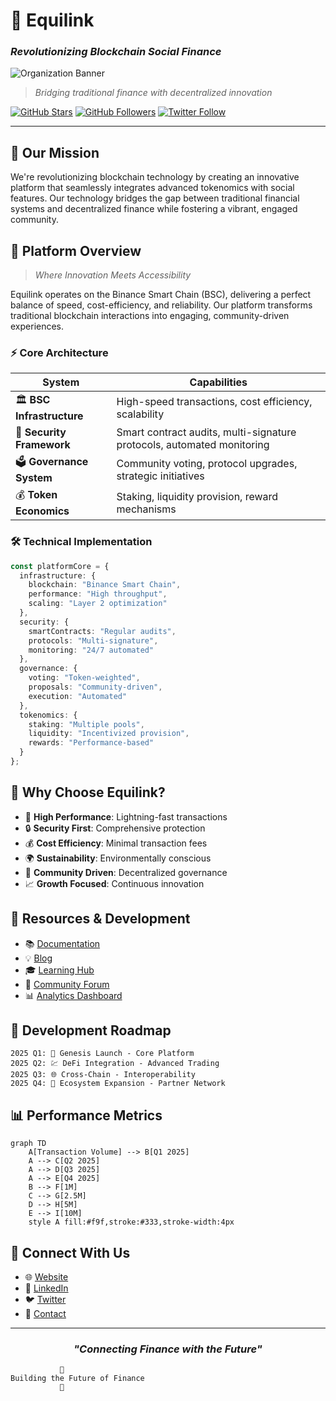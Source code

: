 # 🔗 Equilink
### *Revolutionizing Blockchain Social Finance*

![Organization Banner](/api/placeholder/800/200)

> *Bridging traditional finance with decentralized innovation*

[![GitHub Stars](https://img.shields.io/github/stars/Equilink?style=for-the-badge)](https://github.com/Equilink)
[![GitHub Followers](https://img.shields.io/github/followers/Equilink?style=for-the-badge)](https://github.com/Equilink)
[![Twitter Follow](https://img.shields.io/twitter/follow/equilink?style=for-the-badge)](https://twitter.com/equilink)

---

## 🚀 Our Mission
We're revolutionizing blockchain technology by creating an innovative platform that seamlessly integrates advanced tokenomics with social features. Our technology bridges the gap between traditional financial systems and decentralized finance while fostering a vibrant, engaged community.

## 🌟 Platform Overview
> *Where Innovation Meets Accessibility*

Equilink operates on the Binance Smart Chain (BSC), delivering a perfect balance of speed, cost-efficiency, and reliability. Our platform transforms traditional blockchain interactions into engaging, community-driven experiences.

### ⚡ Core Architecture

<div align="center">

| System | Capabilities |
|---------|-------------|
| 🏛️ **BSC Infrastructure** | High-speed transactions, cost efficiency, scalability |
| 🔐 **Security Framework** | Smart contract audits, multi-signature protocols, automated monitoring |
| 🗳️ **Governance System** | Community voting, protocol upgrades, strategic initiatives |
| 💰 **Token Economics** | Staking, liquidity provision, reward mechanisms |

</div>

### 🛠️ Technical Implementation
```typescript
const platformCore = {
  infrastructure: {
    blockchain: "Binance Smart Chain",
    performance: "High throughput",
    scaling: "Layer 2 optimization"
  },
  security: {
    smartContracts: "Regular audits",
    protocols: "Multi-signature",
    monitoring: "24/7 automated"
  },
  governance: {
    voting: "Token-weighted",
    proposals: "Community-driven",
    execution: "Automated"
  },
  tokenomics: {
    staking: "Multiple pools",
    liquidity: "Incentivized provision",
    rewards: "Performance-based"
  }
};
```

## 💫 Why Choose Equilink?

- 🚄 **High Performance**: Lightning-fast transactions
- 🔒 **Security First**: Comprehensive protection
- 💰 **Cost Efficiency**: Minimal transaction fees
- 🌍 **Sustainability**: Environmentally conscious
- 🤝 **Community Driven**: Decentralized governance
- 📈 **Growth Focused**: Continuous innovation

## 🌱 Resources & Development

- 📚 [Documentation](https://docs.equilink.finance)
- 💡 [Blog](https://blog.equilink.finance)
- 🎓 [Learning Hub](https://learn.equilink.finance)
- 🤝 [Community Forum](https://community.equilink.finance)
- 📊 [Analytics Dashboard](https://analytics.equilink.finance)

## 🎯 Development Roadmap

```ascii
2025 Q1: 🔗 Genesis Launch - Core Platform
2025 Q2: 💹 DeFi Integration - Advanced Trading
2025 Q3: 🌐 Cross-Chain - Interoperability
2025 Q4: 🚀 Ecosystem Expansion - Partner Network
```

## 📊 Performance Metrics
```mermaid
graph TD
    A[Transaction Volume] --> B[Q1 2025]
    A --> C[Q2 2025]
    A --> D[Q3 2025]
    A --> E[Q4 2025]
    B --> F[1M]
    C --> G[2.5M]
    D --> H[5M]
    E --> I[10M]
    style A fill:#f9f,stroke:#333,stroke-width:4px
```

## 🤝 Connect With Us

- 🌐 [Website](https://equilink.finance)
- 💼 [LinkedIn](https://linkedin.com/company/equilink)
- 🐦 [Twitter](https://twitter.com/equilink)
- 📧 [Contact](mailto:hello@equilink.finance)

---

<div align="center">

### *"Connecting Finance with the Future"*

</div>

```ascii
           🔗
Building the Future of Finance
           💫
```
